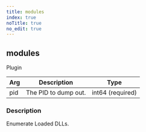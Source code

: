 ```yaml
---
title: modules
index: true
noTitle: true
no_edit: true
---
```




<div class="vql_item"></div>


## modules
<span class='vql_type pull-right page-header'>Plugin</span>



<div class="vqlargs"></div>

Arg | Description | Type
----|-------------|-----
pid|The PID to dump out.|int64 (required)

### Description

Enumerate Loaded DLLs.

